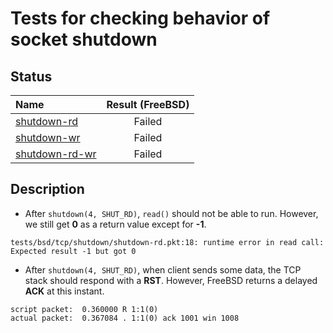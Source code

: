# Tests for checking behavior of socket shutdown

## Status

| Name                               | Result (FreeBSD) |
|:-----------------------------------|:-----------------:
[shutdown-rd](shutdown-rd.pkt)       | Failed
[shutdown-wr](shutdown-wr.pkt)       | Failed
[shutdown-rd-wr](shutdown-rd-wr.pkt) | Failed

## Description

* After `shutdown(4, SHUT_RD)`, `read()` should not be able to run. However, we still get **0** as a return value except for **-1**.
```
tests/bsd/tcp/shutdown/shutdown-rd.pkt:18: runtime error in read call: Expected result -1 but got 0
```
* After `shutdown(4, SHUT_RD)`, when client sends some data, the TCP stack should respond with a **RST**. However, FreeBSD returns a delayed **ACK** at this instant.
```
script packet:  0.360000 R 1:1(0)
actual packet:  0.367084 . 1:1(0) ack 1001 win 1008
```
